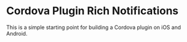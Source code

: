 Cordova Plugin Rich Notifications
======

This is a simple starting point for building a Cordova plugin on iOS and Android.
